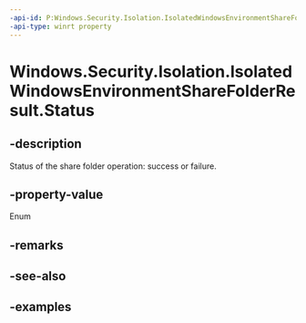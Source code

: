 ```yaml
---
-api-id: P:Windows.Security.Isolation.IsolatedWindowsEnvironmentShareFolderResult.Status
-api-type: winrt property
---
```


<!-- Property syntax.
public IsolatedWindowsEnvironmentShareFolderStatus Status { get; }
-->

# Windows.Security.Isolation.IsolatedWindowsEnvironmentShareFolderResult.Status

## -description
Status of the share folder operation: success or failure.
## -property-value
Enum
## -remarks

## -see-also

## -examples

